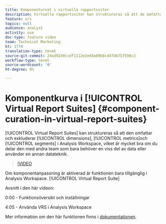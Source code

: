 ```yaml
---
title: Komponenturval i virtuella rapportsviter
description: Virtuella rapportsviter kan struktureras så att de omfattar och utesluter dimensioner, mätvärden och segment i Analysis Workspace, vilket är till stor hjälp om ni delar dem med andra team som bara behöver en viss del av data eller använder en annan datateknik.
feature: vrs
topics: null
audience: analyst
activity: use
doc-type: feature video
team: Technical Marketing
kt: 1774
translation-type: tm+mt
source-git-commit: 24ad92b0ccdf1112e3ed4a0968cd47db757598c3
workflow-type: tm+mt
source-wordcount: '0'
ht-degree: 0%

---
```



# Komponentkurva i [!UICONTROL Virtual Report Suites] {#component-curation-in-virtual-report-suites}

[!UICONTROL Virtual Report Suites] kan struktureras så att den omfattar och exkluderar [!UICONTROL dimensions], [!UICONTROL metrics]och [!UICONTROL segments] i Analysis Workspace, vilket är mycket bra om du delar den med andra team som bara behöver en viss del av data eller använder en annan datateknik.

>[!VIDEO](https://video.tv.adobe.com/v/23544/?quality=12)

Om komponentanpassning är aktiverad är funktionen bara tillgänglig i Analysis Workspace. [!UICONTROL Virtual Report Suite]

Avsnitt i den här videon:

0:00 - Funktionsöversikt och inställningar

4:05 - Använda VRS i Analysis Workspace

Mer information om den här funktionen finns i [dokumentationen](https://marketing.adobe.com/resources/help/en_US/reference/vrs-components.html).
